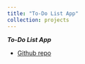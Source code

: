 ```yaml
---
title: "To-Do List App"
collection: projects
---
```

***To-Do List App***



* [Github repo](https://github.com/CenaAshoori/db-project)


